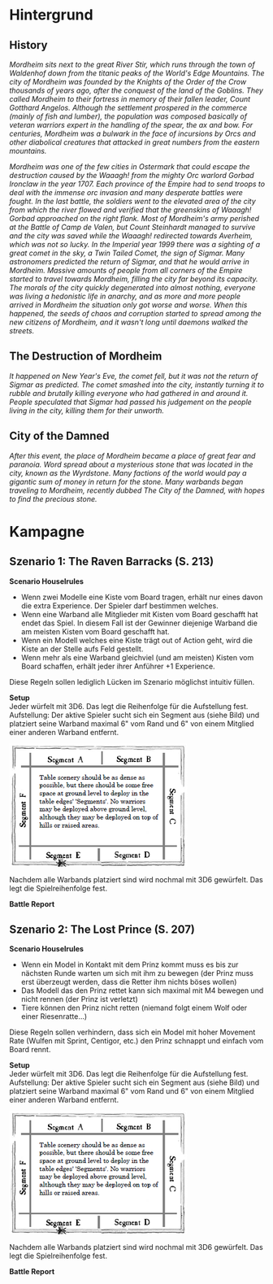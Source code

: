 # Hintergrund  

## History  
*Mordheim sits next to the great River Stir, which runs through the town of Waldenhof down from the titanic peaks of the World's Edge Mountains. The city of Mordheim was founded by the Knights of the Order of the Crow thousands of years ago, after the conquest of the land of the Goblins. They called Mordheim to their fortress in memory of their fallen leader, Count Gotthard Angelos.*
*Although the settlement prospered in the commerce (mainly of fish and lumber), the population was composed basically of veteran warriors expert in the handling of the spear, the ax and bow. For centuries, Mordheim was a bulwark in the face of incursions by Orcs and other diabolical creatures that attacked in great numbers from the eastern mountains.*

*Mordheim was one of the few cities in Ostermark that could escape the destruction caused by the Waaagh! from the mighty Orc warlord Gorbad Ironclaw in the year 1707. Each province of the Empire had to send troops to deal with the immense orc invasion and many desperate battles were fought. In the last battle, the soldiers went to the elevated area of the city from which the river flowed and verified that the greenskins of Waaagh! Gorbad approached on the right flank. Most of Mordheim's army perished at the Battle of Camp de Valen, but Count Steinhardt managed to survive and the city was saved while the Waaagh! redirected towards Averheim, which was not so lucky.*
*In the Imperial year 1999 there was a sighting of a great comet in the sky, a Twin Tailed Comet, the sign of Sigmar. Many astronomers predicted the return of Sigmar, and that he would arrive in Mordheim. Massive amounts of people from all corners of the Empire started to travel towards Mordheim, filling the city far beyond its capacity. The morals of the city quickly degenerated into almost nothing, everyone was living a hedonistic life in anarchy, and as more and more people arrived in Mordheim the situation only got worse and worse. When this happened, the seeds of chaos and corruption started to spread among the new citizens of Mordheim, and it wasn't long until daemons walked the streets.*

## The Destruction of Mordheim  
*It happened on New Year's Eve, the comet fell, but it was not the return of Sigmar as predicted. The comet smashed into the city, instantly turning it to rubble and brutally killing everyone who had gathered in and around it. 
People speculated that Sigmar had passed his judgement on the people living in the city, killing them for their unworth.*

## City of the Damned  
*After this event, the place of Mordheim became a place of great fear and paranoia. Word spread about a mysterious stone that was located in the city, known as the Wyrdstone. Many factions of the world would pay a gigantic sum of money in return for the stone. Many warbands began traveling to Mordheim, recently dubbed The City of the Damned, with hopes to find the precious stone.*

# Kampagne

## Szenario 1: The Raven Barracks (S. 213)

**Scenario Houselrules**  
-	Wenn zwei Modelle eine Kiste vom Board tragen, erhält nur eines davon die extra Experience. Der Spieler darf bestimmen welches.
-	Wenn eine Warband alle Mitglieder mit Kisten vom Board geschafft hat endet das Spiel. In diesem Fall ist der Gewinner diejenige Warband die am meisten Kisten vom Board geschafft hat.
-	Wenn ein Modell welches eine Kiste trägt out of Action geht, wird die Kiste an der Stelle aufs Feld gestellt.
- Wenn mehr als eine Warband gleichviel (und am meisten) Kisten vom Board schaffen, erhält jeder ihrer Anführer +1 Experience.

Diese Regeln sollen lediglich Lücken im Szenario möglichst intuitiv füllen.

**Setup**  
Jeder würfelt mit 3D6. Das legt die Reihenfolge für die Aufstellung fest.
Aufstellung: Der aktive Spieler sucht sich ein Segment aus (siehe Bild) und platziert seine Warband maximal 6" vom Rand und 6" von einem Mitglied einer anderen Warband entfernt.  

![Deployment](Deployment.png)  

Nachdem alle Warbands platziert sind wird nochmal mit 3D6 gewürfelt. Das legt die Spielreihenfolge fest.

**Battle Report**  

## Szenario 2: The Lost Prince (S. 207)

**Scenario Houselrules**  
-	Wenn ein Model in Kontakt mit dem Prinz kommt muss es bis zur nächsten Runde warten um sich mit ihm zu bewegen (der Prinz muss erst überzeugt werden, dass die Retter ihm nichts böses wollen)
-	Das Modell das den Prinz rettet kann sich maximal mit M4 bewegen und nicht rennen (der Prinz ist verletzt)
-	Tiere können den Prinz nicht retten (niemand folgt einem Wolf oder einer Riesenratte…)

Diese Regeln sollen verhindern, dass sich ein Model mit hoher Movement Rate (Wulfen mit Sprint, Centigor, etc.) den Prinz schnappt und einfach vom Board rennt.


**Setup**  
Jeder würfelt mit 3D6. Das legt die Reihenfolge für die Aufstellung fest.
Aufstellung: Der aktive Spieler sucht sich ein Segment aus (siehe Bild) und platziert seine Warband maximal 6" vom Rand und 6" von einem Mitglied einer anderen Warband entfernt.  

![Deployment](Deployment.png)  

Nachdem alle Warbands platziert sind wird nochmal mit 3D6 gewürfelt. Das legt die Spielreihenfolge fest.

**Battle Report**  

